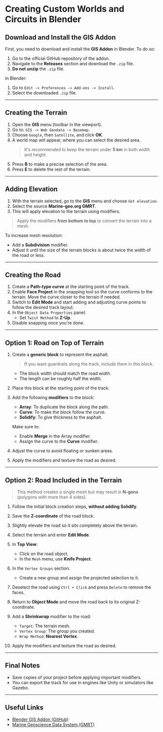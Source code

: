 # Creating Custom Worlds and Circuits in Blender

## Download and Install the GIS Addon

First, you need to download and install the **GIS Addon** in Blender. To do so:

1. Go to the official GitHub repository of the addon.
2. Navigate to the **Releases** section and download the `.zip` file.
3. **Do not unzip** the `.zip` file.

In Blender:

1. Go to `Edit -> Preferences -> Add-ons -> Install`.
2. Select the downloaded `.zip` file.

---

## Creating the Terrain

1. Open the **GIS** menu (toolbar in the viewport).
2. Go to: `GIS -> Web Geodata -> Basemap`.
3. Choose `Google`, then `Satellite`, and click **OK**.
4. A world map will appear, where you can select the desired area.  
   > It's recommended to keep the terrain under **5 km** in both width and height.
5. Press **B** to make a precise selection of the area.
6. Press **E** to delete the rest of the terrain.

---

## Adding Elevation

1. With the terrain selected, go to the **GIS** menu and choose `Get elevation`.
2. Select the source **Marine-geo.org GMRT**.
3. This will apply elevation to the terrain using modifiers.

> Apply the modifiers **from bottom to top** to convert the terrain into a mesh.

To increase mesh resolution:

- Add a **Subdivision** modifier.
- Adjust it until the size of the terrain blocks is about twice the width of the road or less.

---

## Creating the Road

1. Create a **Path-type curve** at the starting point of the track.
2. Enable **Face Project** in the snapping tool so the curve conforms to the terrain. Move the curve closer to the terrain if needed.
3. Switch to **Edit Mode** and start adding and adjusting curve points to follow the desired track layout.
4. In the `Object Data Properties` panel:
   - Set `Twist Method` to **Z-Up**.
5. Disable snapping once you're done.

---

## Option 1: Road on Top of Terrain

1. Create a **generic block** to represent the asphalt.  
   > If you want guardrails along the track, include them in this block.

   - The block width should match the road width.
   - The length can be roughly half the width.

2. Place this block at the starting point of the track.
3. Add the following **modifiers** to the block:
   - **Array**: To duplicate the block along the path.
   - **Curve**: To make the block follow the curve.
   - **Solidify**: To give thickness to the asphalt.

   Make sure to:
   - Enable **Merge** in the Array modifier.
   - Assign the curve to the **Curve** modifier.

4. Adjust the curve to avoid floating or sunken areas.
5. Apply the modifiers and texture the road as desired.

---

## Option 2: Road Included in the Terrain

> This method creates a single mesh but may result in **N-gons** (polygons with more than 4 sides).

1. Follow the initial block creation steps, **without adding Solidify**.
2. Save the **Z-coordinate** of the road block.
3. Slightly elevate the road so it sits completely above the terrain.
4. Select the terrain and enter **Edit Mode**.
5. In **Top View**:
   - Click on the road object.
   - In the `Mesh` menu, use **Knife Project**.

6. In the `Vertex Groups` section:
   - Create a new group and assign the projected selection to it.
7. Deselect the road using `Ctrl + Click` and press `Delete` to remove the faces.
8. Return to **Object Mode** and move the road back to its original Z-coordinate.

9. Add a **Shrinkwrap** modifier to the road:
   - `Target`: The terrain mesh.
   - `Vertex Group`: The group you created.
   - `Wrap Method`: **Nearest Vertex**.

10. Apply the modifiers and texture the road as desired.

---

## Final Notes

- Save copies of your project before applying important modifiers.
- You can export the track for use in engines like Unity or simulators like Gazebo.

---

## Useful Links

- [Blender GIS Addon (GitHub)](https://github.com/domlysz/BlenderGIS)
- [Marine Geoscience Data System (GMRT)](https://www.marine-geo.org/tools/maps_grids.php)